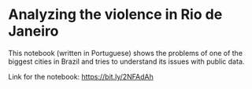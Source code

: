 # Analyzing the violence in Rio de Janeiro

This notebook (written in Portuguese) shows the problems of one of the biggest cities in Brazil and tries to understand its issues with public data.

Link for the notebook: https://bit.ly/2NFAdAh
